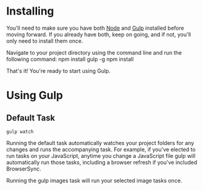 Installing
==========

You'll need to make sure you have both [Node](http://nodejs.org) and [Gulp](http://gulpjs.com) installed before moving forward. If you already have both, keep on going, and if not, you'll only need to install them once.

Navigate to your project directory using the command line and run the following command:
    npm install gulp -g
    npm install

That's it! You're ready to start using Gulp.


Using Gulp
==========

Default Task
------------

    gulp watch

Running the default task automatically watches your project folders for any changes and runs the accompanying task. For example, if you've elected to run tasks on your JavaScript, anytime you change a JavaScript file gulp will automatically run those tasks, including a browser refresh if you've included BrowserSync.

Running the gulp images task will run your selected image tasks once.

